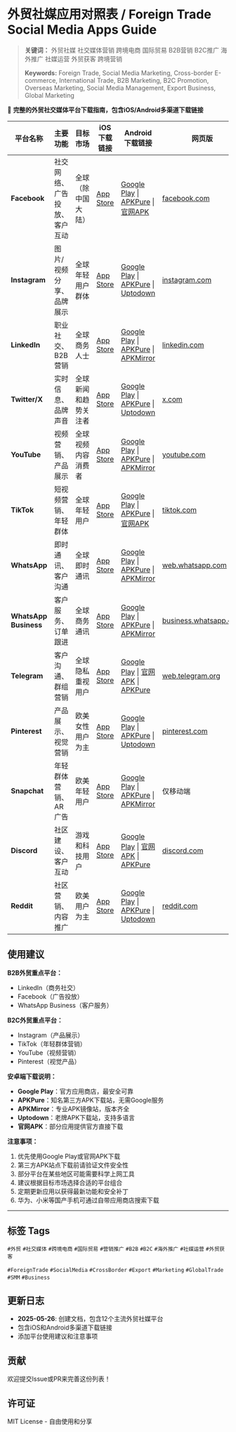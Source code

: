# 外贸社媒应用对照表 / Foreign Trade Social Media Apps Guide

> **关键词：** 外贸社媒 社交媒体营销 跨境电商 国际贸易 B2B营销 B2C推广 海外推广 社媒运营 外贸获客 跨境营销
> 
> **Keywords:** Foreign Trade, Social Media Marketing, Cross-border E-commerce, International Trade, B2B Marketing, B2C Promotion, Overseas Marketing, Social Media Management, Export Business, Global Marketing

📱 **完整的外贸社交媒体平台下载指南，包含iOS/Android多渠道下载链接**

| 平台名称 | 主要功能 | 目标市场 | iOS下载链接 | Android下载链接 | 网页版 |
|---------|---------|---------|------------|---------------|--------|
| **Facebook** | 社交网络、广告投放、客户互动 | 全球（除中国大陆） | [App Store](https://apps.apple.com/app/facebook/id284882215) | [Google Play](https://play.google.com/store/apps/details?id=com.facebook.katana) \| [APKPure](https://apkpure.com/facebook/com.facebook.katana) \| [官网APK](https://www.facebook.com/mobile) | [facebook.com](https://www.facebook.com) |
| **Instagram** | 图片/视频分享、品牌展示 | 全球年轻用户群体 | [App Store](https://apps.apple.com/app/instagram/id389801252) | [Google Play](https://play.google.com/store/apps/details?id=com.instagram.android) \| [APKPure](https://apkpure.com/instagram/com.instagram.android) \| [Uptodown](https://instagram.en.uptodown.com/android) | [instagram.com](https://www.instagram.com) |
| **LinkedIn** | 职业社交、B2B营销 | 全球商务人士 | [App Store](https://apps.apple.com/app/linkedin/id288429040) | [Google Play](https://play.google.com/store/apps/details?id=com.linkedin.android) \| [APKPure](https://apkpure.com/linkedin/com.linkedin.android) \| [APKMirror](https://www.apkmirror.com/apk/linkedin/) | [linkedin.com](https://www.linkedin.com) |
| **Twitter/X** | 实时信息、品牌声音 | 全球新闻和趋势关注者 | [App Store](https://apps.apple.com/app/x/id333903271) | [Google Play](https://play.google.com/store/apps/details?id=com.twitter.android) \| [APKPure](https://apkpure.com/x/com.twitter.android) \| [Uptodown](https://twitter.en.uptodown.com/android) | [x.com](https://www.x.com) |
| **YouTube** | 视频营销、产品展示 | 全球视频内容消费者 | [App Store](https://apps.apple.com/app/youtube/id544007664) | [Google Play](https://play.google.com/store/apps/details?id=com.google.android.youtube) \| [APKPure](https://apkpure.com/youtube/com.google.android.youtube) \| [APKMirror](https://www.apkmirror.com/apk/google-inc/youtube/) | [youtube.com](https://www.youtube.com) |
| **TikTok** | 短视频营销、年轻群体 | 全球年轻用户 | [App Store](https://apps.apple.com/app/tiktok/id835599320) | [Google Play](https://play.google.com/store/apps/details?id=com.zhiliaoapp.musically) \| [APKPure](https://apkpure.com/tiktok/com.zhiliaoapp.musically) \| [官网APK](https://www.tiktok.com/download) | [tiktok.com](https://www.tiktok.com) |
| **WhatsApp** | 即时通讯、客户沟通 | 全球即时通讯 | [App Store](https://apps.apple.com/app/whatsapp-messenger/id310633997) | [Google Play](https://play.google.com/store/apps/details?id=com.whatsapp) \| [APKPure](https://apkpure.com/whatsapp-messenger/com.whatsapp) \| [APKMirror](https://www.apkmirror.com/apk/whatsapp-inc/whatsapp/) | [web.whatsapp.com](https://web.whatsapp.com) |
| **WhatsApp Business** | 客户服务、订单跟进 | 全球商务通讯 | [App Store](https://apps.apple.com/app/whatsapp-business/id1386412985) | [Google Play](https://play.google.com/store/apps/details?id=com.whatsapp.w4b) \| [APKPure](https://apkpure.com/whatsapp-business/com.whatsapp.w4b) \| [APKMirror](https://www.apkmirror.com/apk/whatsapp-inc/whatsapp-business/) | [business.whatsapp.com](https://business.whatsapp.com) |
| **Telegram** | 客户沟通、群组营销 | 全球隐私重视用户 | [App Store](https://apps.apple.com/app/telegram/id686449807) | [Google Play](https://play.google.com/store/apps/details?id=org.telegram.messenger) \| [官网APK](https://telegram.org/android) \| [APKPure](https://apkpure.com/telegram/org.telegram.messenger) | [web.telegram.org](https://web.telegram.org) |
| **Pinterest** | 产品展示、视觉营销 | 欧美女性用户为主 | [App Store](https://apps.apple.com/app/pinterest/id429047995) | [Google Play](https://play.google.com/store/apps/details?id=com.pinterest) \| [APKPure](https://apkpure.com/pinterest/com.pinterest) \| [Uptodown](https://pinterest.en.uptodown.com/android) | [pinterest.com](https://www.pinterest.com) |
| **Snapchat** | 年轻群体营销、AR广告 | 欧美年轻用户 | [App Store](https://apps.apple.com/app/snapchat/id447188370) | [Google Play](https://play.google.com/store/apps/details?id=com.snapchat.android) \| [APKPure](https://apkpure.com/snapchat/com.snapchat.android) \| [APKMirror](https://www.apkmirror.com/apk/snap-inc/snapchat/) | 仅移动端 |
| **Discord** | 社区建设、客户互动 | 游戏和科技用户 | [App Store](https://apps.apple.com/app/discord/id985746746) | [Google Play](https://play.google.com/store/apps/details?id=com.discord) \| [官网APK](https://discord.com/download) \| [APKPure](https://apkpure.com/discord-talk-video-chat/com.discord) | [discord.com](https://discord.com) |
| **Reddit** | 社区营销、内容推广 | 欧美用户为主 | [App Store](https://apps.apple.com/app/reddit/id1064216828) | [Google Play](https://play.google.com/store/apps/details?id=com.reddit.frontpage) \| [APKPure](https://apkpure.com/reddit/com.reddit.frontpage) \| [Uptodown](https://reddit.en.uptodown.com/android) | [reddit.com](https://www.reddit.com) |



## 使用建议

**B2B外贸重点平台：**
- LinkedIn（商务社交）
- Facebook（广告投放）
- WhatsApp Business（客户服务）

**B2C外贸重点平台：**
- Instagram（产品展示）
- TikTok（年轻群体营销）
- YouTube（视频营销）
- Pinterest（视觉产品）

**安卓端下载说明：**
- **Google Play**：官方应用商店，最安全可靠
- **APKPure**：知名第三方APK下载站，无需Google服务
- **APKMirror**：专业APK镜像站，版本齐全
- **Uptodown**：老牌APK下载站，支持多语言
- **官网APK**：部分应用提供官方直接下载

**注意事项：**
1. 优先使用Google Play或官网APK下载
2. 第三方APK站点下载前请验证文件安全性
3. 部分平台在某些地区可能需要科学上网工具
4. 建议根据目标市场选择合适的平台组合
5. 定期更新应用以获得最新功能和安全补丁
6. 华为、小米等国产手机可通过自带应用商店搜索下载

---

## 标签 Tags

`#外贸` `#社交媒体` `#跨境电商` `#国际贸易` `#营销推广` `#B2B` `#B2C` `#海外推广` `#社媒运营` `#外贸获客`

`#ForeignTrade` `#SocialMedia` `#CrossBorder` `#Export` `#Marketing` `#GlobalTrade` `#SMM` `#Business`

## 更新日志

- **2025-05-26**: 创建文档，包含12个主流外贸社媒平台
- 包含iOS和Android多渠道下载链接
- 添加平台使用建议和注意事项

## 贡献

欢迎提交Issue或PR来完善这份列表！

## 许可证

MIT License - 自由使用和分享
